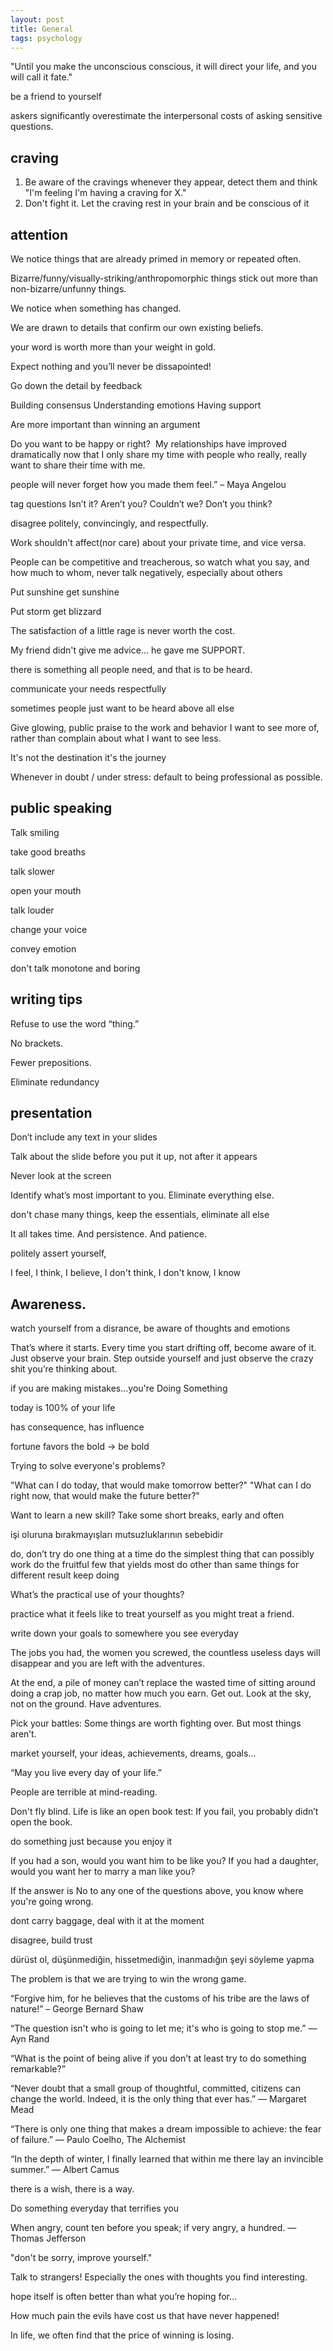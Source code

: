 ```yaml
---
layout: post
title: General  
tags: psychology
---
```


"Until you make the unconscious conscious, it will direct your life, and you will call it fate."


be a friend to yourself

askers significantly overestimate the interpersonal costs of asking sensitive questions. 

## craving 
1) Be aware of the cravings whenever they appear, detect them and think "I'm feeling I'm having a craving for X."
2) Don't fight it. Let the craving rest in your brain and be conscious of it

## attention 
We notice things that are already primed in memory or repeated often. 

Bizarre/funny/visually-striking/anthropomorphic things stick out more than non-bizarre/unfunny things. 

We notice when something has changed.

We are drawn to details that confirm our own existing beliefs. 



 your word is worth more than your weight in gold.

Expect nothing and you’ll never be dissapointed!


Go down the detail by feedback 


Building consensus
Understanding emotions
Having support

Are more important than winning an argument

Do you want to be happy or right?
​
My relationships have improved dramatically now that I only share my time with people who really, really want to share their time with me.

people will never forget how you made them feel.” – Maya Angelou

tag questions
Isn’t it?
Aren’t you?
Couldn’t we?
Don’t you think?

disagree politely, convincingly, and respectfully.

Work shouldn't affect(nor care) about your private time, and vice versa.

People can be competitive and treacherous, so watch what you say, and how much to whom, never talk negatively, especially about others 

Put sunshine get sunshine 

Put storm get blizzard 

The satisfaction of a little rage is never worth the cost.

My friend didn't give me advice... he gave me SUPPORT.

 there is something all people need, and that is to be heard.
 
  communicate your needs respectfully
  
sometimes people just want to be heard above all else

Give glowing, public praise to the work and behavior I want to see more of, rather than complain about what I want to see less.

 It's not the destination it's the journey
 
Whenever in doubt / under stress: default to being professional as possible.

## public speaking 
Talk smiling 

take good breaths

talk slower

open your mouth 

talk louder

change your voice 

convey emotion 

don't talk monotone and boring 

## writing tips
Refuse to use the word “thing.”

No brackets.

Fewer prepositions.

Eliminate redundancy

## presentation
Don’t include any text in your slides

Talk about the slide before you put it up, not after it appears

Never look at the screen




Identify what’s most important to you.
Eliminate everything else.

don't chase many things, keep the essentials, eliminate all else 

It all takes time. And persistence. And patience.


politely assert yourself,

 I feel, I think, I believe, I don't think, I don't know, I know 
 
## Awareness.
watch yourself from a disrance, 
be aware of thoughts and emotions 
​

That’s where it starts. Every time you start drifting off, become aware of it. Just observe your brain. Step outside yourself and just observe the crazy shit you’re thinking about.


 if you are making mistakes...you're Doing Something

today is 100% of your life 

has consequence, has influence

fortune favors the bold -> be bold 

Trying to solve everyone's problems?

"What can I do today, that would make tomorrow better?"
"What can I do right now, that would make the future better?"


Want to learn a new skill? Take some short breaks, early and often



işi oluruna bırakmayışları mutsuzluklarının sebebidir 


do, don’t try
do one thing at a time
do the simplest thing that can
possibly work
do the fruitful few that yields most
do other than same things for
different result
keep doing


What’s the practical use of your thoughts?


practice what it feels like to treat yourself as you might treat a friend.

write down your goals to somewhere you see everyday

The jobs you had, the women you screwed, the countless useless days will disappear and you are left with the adventures. 

 At the end, a pile of money can’t replace the wasted time of sitting around doing a crap job, no matter how much you earn. Get out. Look at the sky, not on the ground. Have adventures.

Pick your battles: Some things are worth fighting over. But most things aren’t.

market yourself, your ideas, achievements, dreams, goals...

“May you live every day of your life.”


People are terrible at mind-reading. 


Don't fly blind. Life is like an open book test: If you fail, you probably didn’t open the book.

do something just because you enjoy it


If you had a son, would you want him to be like you?
If you had a daughter, would you want her to marry a man like you?

If the answer is No to any one of the questions above, you know where you're going wrong.


dont carry baggage, deal with it at the moment

disagree, build trust 

dürüst ol, düşünmediğin, hissetmediğin, inanmadığın şeyi söyleme yapma

The problem is that we are trying to win the wrong game.

“Forgive him, for he believes that the customs of his tribe are the laws of nature!” – George Bernard Shaw

“The question isn't who is going to let me; it's who is going to stop me.”
― Ayn Rand

“What is the point of being alive if you don't at least try to do something remarkable?”

“Never doubt that a small group of thoughtful, committed, citizens can change the world. Indeed, it is the only thing that ever has.”
― Margaret Mead

“There is only one thing that makes a dream impossible to achieve: the fear of failure.”
― Paulo Coelho, The Alchemist


“In the depth of winter, I finally learned that within me there lay an invincible summer.”
― Albert Camus

there is a wish, there is a way.

 Do something everyday that terrifies you

When angry, count ten before you speak; if very angry, a hundred.
—Thomas Jefferson


"don't be sorry, improve yourself."

Talk to strangers! Especially the ones with thoughts you find interesting.

hope itself is often better than what you’re hoping for…

How much pain the evils have cost us that have never happened!


In life, we often find that the price of winning is losing.
